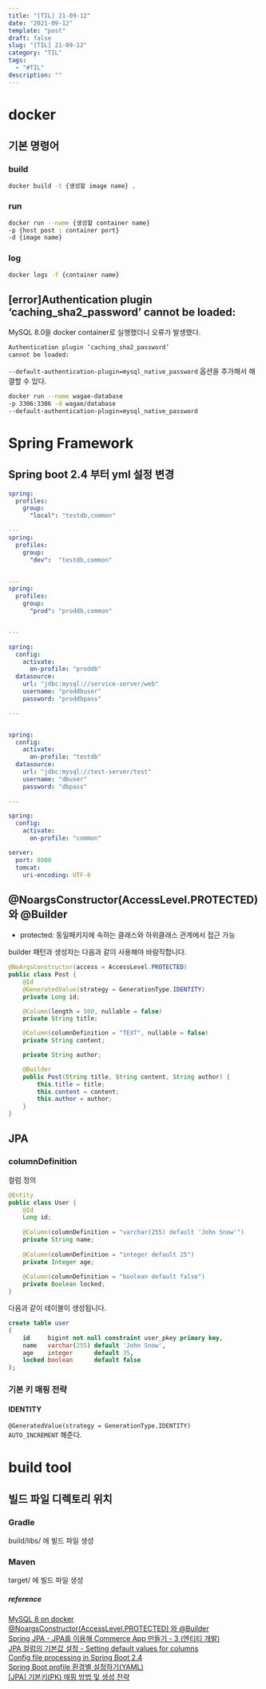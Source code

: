 ```yaml
---
title: "[TIL] 21-09-12"
date: "2021-09-12"
template: "post"
draft: false
slug: "[TIL] 21-09-12"
category: "TIL"
tags:
  - "#TIL"
description: ""
---
```


# docker

## 기본 명령어

### build
```bash
docker build -t {생성할 image name} .
```

### run
```bash
docker run --name {생성할 container name} 
-p {host post : container port}
-d {image name}
```

### log
```bash
docker logs -f {container name}
```

## [error]Authentication plugin ‘caching_sha2_password’ cannot be loaded:

MySQL 8.0을 docker container로 실행했더니 오류가 발생했다.

```bash
Authentication plugin ‘caching_sha2_password’
cannot be loaded:
```

`--default-authentication-plugin=mysql_native_password` 옵션을 추가해서 해결할 수 있다.

```bash
docker run --name wagae-database 
-p 3306:3306 -d wagae/database 
--default-authentication-plugin=mysql_native_password
```

# Spring Framework

## Spring boot 2.4 부터 yml 설정 변경

```yml
spring:
  profiles:
    group:
      "local": "testdb,common"

---
spring:
  profiles:
    group:
      "dev":  "testdb,common"


---
spring:
  profiles:
    group:
      "prod": "proddb,common"


---

spring:
  config:
    activate:
      on-profile: "proddb"
  datasource:
    url: "jdbc:mysql://service-server/web"
    username: "proddbuser"
    password: "proddbpass"

---


spring:
  config:
    activate:
      on-profile: "testdb"
  datasource:
    url: "jdbc:mysql://test-server/test"
    username: "dbuser"
    password: "dbpass"
 
---

spring:
  config:
    activate:
      on-profile: "common"

server:
  port: 8080
  tomcat:
    uri-encoding: UTF-8
```

## @NoargsConstructor(AccessLevel.PROTECTED) 와 @Builder

+ protected: 동일패키지에 속하는 클래스와 하위클래스 관계에서 접근 가능

builder 패턴과 생성자는 다음과 같이 사용해야 바람직합니다.

```Java
@NoArgsConstructor(access = AccessLevel.PROTECTED)
public class Post {
    @Id
    @GeneratedValue(strategy = GenerationType.IDENTITY)
    private Long id;

    @Column(length = 500, nullable = false)
    private String title;

    @Column(columnDefinition = "TEXT", nullable = false)
    private String content;

    private String author;

    @Builder
    public Post(String title, String content, String author) {
        this.title = title;
        this.content = content;
        this.author = author;
    }
}
```

## JPA

### columnDefinition

컬럼 정의

```Java
@Entity
public class User {
    @Id
    Long id;
 
    @Column(columnDefinition = "varchar(255) default 'John Snow'")
    private String name;
 
    @Column(columnDefinition = "integer default 25")
    private Integer age;
 
    @Column(columnDefinition = "boolean default false")
    private Boolean locked;
}
```

다음과 같이 테이블이 생성됩니다. 

```sql
create table user
(
    id     bigint not null constraint user_pkey primary key,
    name   varchar(255) default 'John Snow',
    age    integer      default 35,
    locked boolean      default false
);
```

### 기본 키 매핑 전략

#### IDENTITY
`@GeneratedValue(strategy = GenerationType.IDENTITY)`  
`AUTO_INCREMENT` 해준다.

# build tool

## 빌드 파일 디렉토리 위치

### Gradle

build/libs/ 에 빌드 파일 생성

### Maven

target/ 에 빌드 파일 생성

##### reference

[MySQL 8 on docker](https://xn--lg3bt3ss6d.com/25)  
[@NoargsConstructor(AccessLevel.PROTECTED) 와 @Builder](https://cobbybb.tistory.com/14)  
[Spring JPA - JPA를 이용해 Commerce App 만들기 - 3 (엔티티 개발)](https://galid1.tistory.com/729)  
[JPA 컬럼의 기본값 설정 - Setting default values for columns](https://m.blog.naver.com/yjhyjh5369/221997271213)  
[Config file processing in Spring Boot 2.4](https://spring.io/blog/2020/08/14/config-file-processing-in-spring-boot-2-4)  
[Spring Boot profile 환경별 설정하기(YAML)](https://1minute-before6pm.tistory.com/12)  
[[JPA] 기본키(PK) 매핑 방법 및 생성 전략](https://gmlwjd9405.github.io/2019/08/12/primary-key-mapping.html)  
